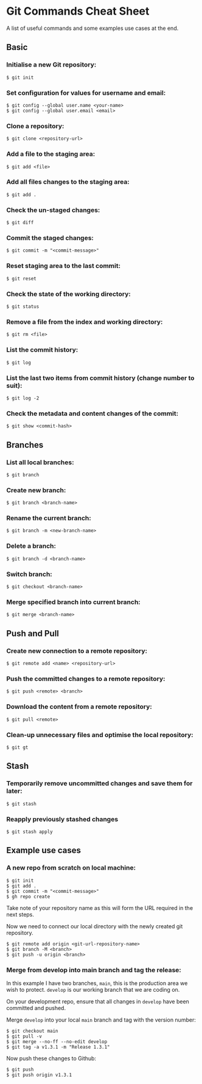 # Git Commands Cheat Sheet

A list of useful commands and some examples use cases at the end.

## Basic

### Initialise a new Git repository:

    $ git init

### Set configuration for values for username and email:

    $ git config --global user.name <your-name>
    $ git config --global user.email <email>

### Clone a repository:

    $ git clone <repository-url>

### Add a file to the staging area:

    $ git add <file>

### Add all files changes to the staging area:

    $ git add .

### Check the un-staged changes:

    $ git diff

### Commit the staged changes:

    $ git commit -m "<commit-message>"

### Reset staging area to the last commit:

    $ git reset

### Check the state of the working directory:

    $ git status

### Remove a file from the index and working directory:

    $ git rm <file>

### List the commit history:

    $ git log

### List the last two items from commit history (change number to suit):

    $ git log -2

### Check the metadata and content changes of the commit:

    $ git show <commit-hash>

## Branches

### List all local branches:

    $ git branch

### Create new branch:

    $ git branch <branch-name>

### Rename the current branch:

    $ git branch -m <new-branch-name>

### Delete a branch:

    $ git branch -d <branch-name>

### Switch branch:

    $ git checkout <branch-name>

### Merge specified branch into current branch:

    $ git merge <branch-name>

## Push and Pull

### Create new connection to a remote repository:

    $ git remote add <name> <repository-url>

### Push the committed changes to a remote repository:

    $ git push <remote> <branch>

### Download the content from a remote repository:

    $ git pull <remote>

### Clean-up unnecessary files and optimise the local repository:

    $ git gt

## Stash

### Temporarily remove uncommitted changes and save them for later:

    $ git stash

### Reapply previously stashed changes

    $ git stash apply

## Example use cases

### A new repo from scratch on local machine:

    $ git init
    $ git add .
    $ git commit -m "<commit-message>"
    $ gh repo create

Take note of your repository name as this will form the URL required in the next steps.

Now we need to connect our local directory with the newly created git repository.

    $ git remote add origin <git-url-repository-name>
    $ git branch -M <branch>
    $ git push -u origin <branch>

### Merge from develop into main branch and tag the release:

In this example I have two branches, `main`, this is the production area we wish to protect. `develop` is our working branch that we are coding on.

On your development repo, ensure that all changes in `develop` have been committed and pushed.

Merge `develop` into your local `main` branch and tag with the version number:

    $ git checkout main
    $ git pull -v
    $ git merge --no-ff --no-edit develop
    $ git tag -a v1.3.1 -m "Release 1.3.1"

Now push these changes to Github:

    $ git push
    $ git push origin v1.3.1
